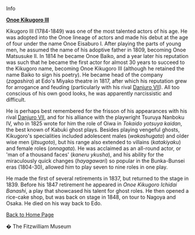 Info

**[Onoe Kikugoro III](Group16pt3.htm)**

Kikugoro III (1784-1849) was one of the most talented actors of his age. He was adopted into the Onoe lineage of actors and made his debut at the age of four under the name Onoe Eisaburo I. After playing the parts of young men, he assumed the name of his adoptive father in 1809, becoming Onoe Matsusuke II. In 1814 he became Onoe Baiko, and a year later his reputation was such that he became the first actor for almost 30 years to succeed to the Kikugoro name, becoming Onoe Kikugoro III (although he retained the name Baiko to sign his poetry). He became head of the company (_zagashira_) at Edo's Miyako theatre in 1817, after which his reputation grew for arrogance and feuding (particularly with his rival [Danjuro VII](Group8pt1.htm)). All too conscious of his own good looks, he was apparently narcissistic and difficult.

He is perhaps best remembered for the frisson of his appearances with his rival [Danjuro VII](Group4.htm), and for his alliance with the playwright Tsuruya Nanboku IV, who in 1825 wrote for him the role of Oiwa in _Tokaido yotsuya kaidan_, the best known of Kabuki ghost plays. Besides playing vengeful ghosts, Kikugoro's specialities included adolescent males (_wakashugata_) and older wise men (_jitsugoto_), but his range also extended to villains (_katakiyaku_) and female roles (_onnagata_). He was acclaimed as an all-round actor, or 'man of a thousand faces' (_kaneru ykusha_), and his ability for the miraculously quick changes (_hayagawari_) so popular in the Bunka-Bunsei eras (1804-30), allowed him to play seven to nine roles in one play.

He made the first of several retirements in 1837, but returned to the stage in 1839. Before his 1847 retirement he appeared in _Onoe Kikugoro Ichidai Banashi_, a play that showcased his talent for ghost roles. He then opened a rice-cake shop, but was back on stage in 1848, on tour to Nagoya and Osaka. He died on his way back to Edo.

[Back to Home Page](texthomepage.htm)


� The Fitzwilliam Museum

